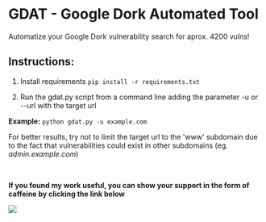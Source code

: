 # GDAT - Google Dork Automated Tool
Automatize your Google Dork vulnerability search for aprox. 4200 vulns!


## Instructions:
1. Install requirements
```pip install -r requirements.txt```

2. Run the gdat.py script from a command line adding the parameter -u or --url with the target url

**Example:**
```python gdat.py -u example.com```

For better results, try not to limit the target url to the 'www' subdomain due to the fact that vulnerabilities could exist in other subdomains (eg. *admin.example.com*)

<br>

**If you found my work useful, you can show your support in the form of caffeine by clicking the link below**

<a href="https://www.buymeacoffee.com/prykon"><img src="https://img.buymeacoffee.com/button-api/?text=Buy me a coffee&emoji=&slug=prykon&button_colour=FF5F5F&font_colour=ffffff&font_family=Cookie&outline_colour=000000&coffee_colour=FFDD00"></a>
